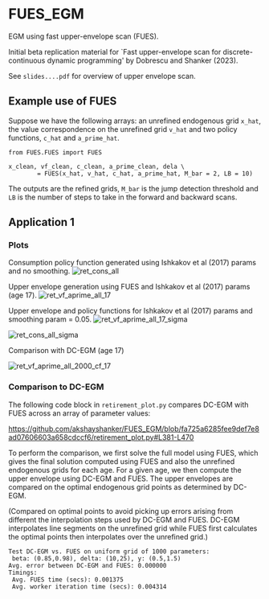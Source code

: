 # FUES_EGM
EGM using fast upper-envelope scan (FUES).

Initial beta replication material for `Fast upper-envelope scan for discrete-continuous dynamic programming' by Dobrescu and Shanker (2023). 

See `slides....pdf` for overview of upper envelope scan. 

## Example use of FUES

Suppose we have the following arrays: an unrefined endogenous grid `x_hat`, the value correspondence on the unrefined grid `v_hat` 
and two policy functions, `c_hat` and `a_prime_hat`.

```
from FUES.FUES import FUES

x_clean, vf_clean, c_clean, a_prime_clean, dela \
        = FUES(x_hat, v_hat, c_hat, a_prime_hat, M_bar = 2, LB = 10)
```

The outputs are the refined grids, `M_bar` is the jump detection threshold and `LB` is the number of steps to take in the forward and backward scans. 

## Application 1

### Plots 


Consumption policy function generated using Ishkakov et al (2017) params and no smoothing. 
![ret_cons_all](https://user-images.githubusercontent.com/8477783/181183127-4bf48f5b-8280-4f9f-afe1-1730894c0e29.png)

Upper envelope generation using FUES and Ishkakov et al (2017) params (age 17).
![ret_vf_aprime_all_17](https://user-images.githubusercontent.com/8477783/216878574-7d240142-8e47-49e4-a0d6-98b6f460710c.png)

Upper envelope and policy functions for Ishkakov et al (2017) params and smoothing param = 0.05. 
![ret_vf_aprime_all_17_sigma](https://user-images.githubusercontent.com/8477783/181172404-1b0bbb74-5c40-47c0-aff9-0d34b573f7f2.png)

![ret_cons_all_sigma](https://user-images.githubusercontent.com/8477783/181172415-72f866b9-348e-4de9-9855-fb509591deb2.png)

Comparison with DC-EGM (age 17)   

![ret_vf_aprime_all_2000_cf_17](https://user-images.githubusercontent.com/8477783/216878773-3d031849-c26d-46a3-a231-7b19f1a8d793.png)

### Comparison to DC-EGM

The following code block in `retirement_plot.py` compares DC-EGM with FUES across an array of parameter values:

https://github.com/akshayshanker/FUES_EGM/blob/fa725a6285fee9def7e8ad07606603a658cdccf6/retirement_plot.py#L381-L470

To perform the comparison, we first solve the full model using FUES, which gives the final solution computed using FUES 
and also the unrefined endogenous grids for each age. For a given age, we then compute the upper envelope using DC-EGM
and FUES. The upper envelopes are compared on the optimal endogenous grid points as determined by DC-EGM. 

(Compared on optimal points to avoid picking up errors arising from different the interpolation steps used 
by DC-EGM and FUES. DC-EGM interpolates line  segments on the unrefined grid while FUES first calculates the optimal points then 
interpolates over the unrefined grid.)

```
Test DC-EGM vs. FUES on uniform grid of 1000 parameters:
 beta: (0.85,0.98), delta: (10,25), y: (0.5,1.5)
Avg. error between DC-EGM and FUES: 0.000000
Timings:
 Avg. FUES time (secs): 0.001375
 Avg. worker iteration time (secs): 0.004314
 ```
